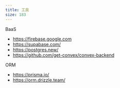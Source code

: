 ```yaml
---
title: 工具
size: 183
---
```

BaaS
- https://firebase.google.com
- https://supabase.com/
- https://postgres.new/
- https://github.com/get-convex/convex-backend

ORM
- https://prisma.io/
- https://orm.drizzle.team/
